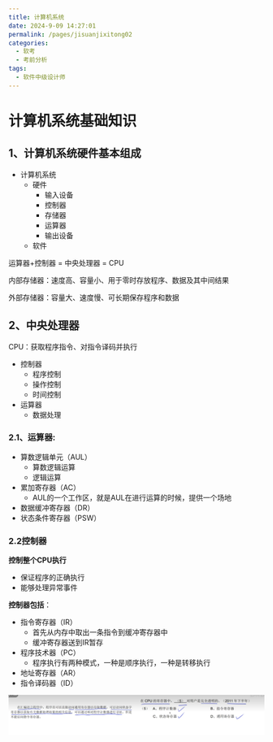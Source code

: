 ```yaml
---
title: 计算机系统
date: 2024-9-09 14:27:01
permalink: /pages/jisuanjixitong02
categories: 
  - 软考
  - 考前分析
tags: 
  - 软件中级设计师
---
```


# 计算机系统基础知识

## 1、计算机系统硬件基本组成

- 计算机系统
  - 硬件
    - 输入设备
    - 控制器
    - 存储器
    - 运算器
    - 输出设备
  - 软件

运算器+控制器 = 中央处理器 = CPU

内部存储器：速度高、容量小、用于零时存放程序、数据及其中间结果

外部存储器：容量大、速度慢、可长期保存程序和数据

## 2、中央处理器

CPU：获取程序指令、对指令译码并执行

- 控制器
  - 程序控制
  - 操作控制
  - 时间控制
- 运算器
  - 数据处理

### 2.1、运算器:

- 算数逻辑单元（AUL）
  - 算数逻辑运算
  - 逻辑运算
- 累加寄存器（AC） 
  - AUL的一个工作区，就是AUL在进行运算的时候，提供一个场地
- 数据缓冲寄存器（DR）
- 状态条件寄存器（PSW）

### 2.2控制器

**控制整个CPU执行**

- 保证程序的正确执行
- 能够处理异常事件

**控制器包括**：

- 指令寄存器（IR）
  - 首先从内存中取出一条指令到缓冲寄存器中
  - 缓冲寄存器送到IR暂存
- 程序技术器（PC）
  - 程序执行有两种模式，一种是顺序执行，一种是转移执行
- 地址寄存器（AR）
- 指令译码器（ID）

![image-20240910211835101](assets/image-20240910211835101.png)